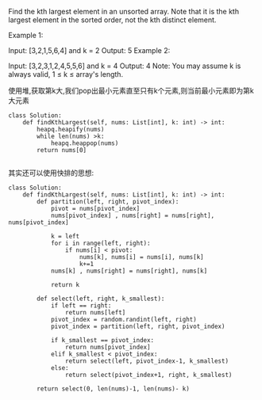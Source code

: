 Find the kth largest element in an unsorted array. Note that it is the kth largest element in the sorted order, not the kth distinct element.

Example 1:

Input: [3,2,1,5,6,4] and k = 2
Output: 5
Example 2:

Input: [3,2,3,1,2,4,5,5,6] and k = 4
Output: 4
Note:
You may assume k is always valid, 1 ≤ k ≤ array's length.


使用堆,获取第k大,我们pop出最小元素直至只有k个元素,则当前最小元素即为第k大元素
```
class Solution:
    def findKthLargest(self, nums: List[int], k: int) -> int:
        heapq.heapify(nums)
        while len(nums) >k:
            heapq.heappop(nums)
        return nums[0]
        
```


其实还可以使用快排的思想:
```
class Solution:
    def findKthLargest(self, nums: List[int], k: int) -> int:
        def partition(left, right, pivot_index):
            pivot = nums[pivot_index]
            nums[pivot_index] , nums[right] = nums[right], nums[pivot_index]
            
            k = left
            for i in range(left, right):
                if nums[i] < pivot:
                    nums[k], nums[i] = nums[i], nums[k]
                    k+=1
            nums[k] , nums[right] = nums[right], nums[k]
            
            return k
        
        def select(left, right, k_smallest):
            if left == right:
                return nums[left]
            pivot_index = random.randint(left, right)
            pivot_index = partition(left, right, pivot_index)
            
            if k_smallest == pivot_index:
                return nums[pivot_index]
            elif k_smallest < pivot_index:
                return select(left, pivot_index-1, k_smallest)
            else:
                return select(pivot_index+1, right, k_smallest)
                
        return select(0, len(nums)-1, len(nums)- k)
                
```
